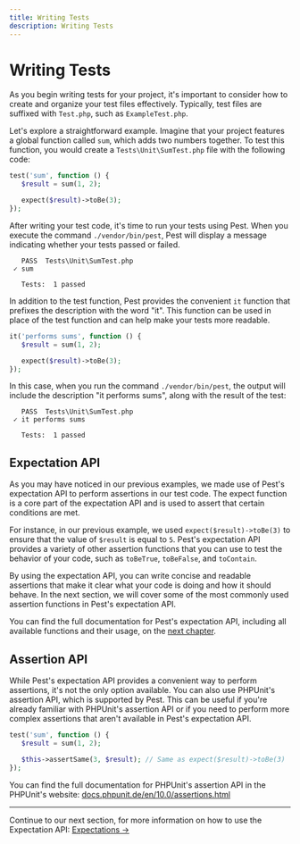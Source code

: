 ```yaml
---
title: Writing Tests
description: Writing Tests
---
```


# Writing Tests

As you begin writing tests for your project, it's important to consider how to create and organize your test files effectively. Typically, test files are suffixed with `Test.php`, such as `ExampleTest.php`.

Let's explore a straightforward example. Imagine that your project features a global function called `sum`, which adds two numbers together. To test this function, you would create a `Tests\Unit\SumTest.php` file with the following code:

```php
test('sum', function () {
   $result = sum(1, 2);

   expect($result)->toBe(3);
});
```

After writing your test code, it's time to run your tests using Pest. When you execute the command `./vendor/bin/pest`, Pest will display a message indicating whether your tests passed or failed.

```shell
   PASS  Tests\Unit\SumTest.php
 ✓ sum

   Tests:  1 passed
```

In addition to the test function, Pest provides the convenient `it` function that prefixes the description with the word "it". This function can be used in place of the test function and can help make your tests more readable.

```php
it('performs sums', function () {
   $result = sum(1, 2);

   expect($result)->toBe(3);
});
```

In this case, when you run the command `./vendor/bin/pest`, the output will include the description "it performs sums", along with the result of the test:

```shell
   PASS  Tests\Unit\SumTest.php
 ✓ it performs sums

   Tests:  1 passed
```

## Expectation API

As you may have noticed in our previous examples, we made use of Pest's expectation API to perform assertions in our test code. The expect function is a core part of the expectation API and is used to assert that certain conditions are met.

For instance, in our previous example, we used `expect($result)->toBe(3)` to ensure that the value of `$result` is equal to `5`. Pest's expectation API provides a variety of other assertion functions that you can use to test the behavior of your code, such as `toBeTrue`, `toBeFalse`, and `toContain`.

By using the expectation API, you can write concise and readable assertions that make it clear what your code is doing and how it should behave. In the next section, we will cover some of the most commonly used assertion functions in Pest's expectation API.

You can find the full documentation for Pest's expectation API, including all available functions and their usage, on the [next chapter](/docs/expectations).

## Assertion API

While Pest's expectation API provides a convenient way to perform assertions, it's not the only option available. You can also use PHPUnit's assertion API, which is supported by Pest. This can be useful if you're already familiar with PHPUnit's assertion API or if you need to perform more complex assertions that aren't available in Pest's expectation API.

```php
test('sum', function () {
   $result = sum(1, 2);

   $this->assertSame(3, $result); // Same as expect($result)->toBe(3)
});
```

You can find the full documentation for PHPUnit's assertion API in the PHPUnit's website: [docs.phpunit.de/en/10.0/assertions.html](https://docs.phpunit.de/en/10.0/assertions.html)

---

Continue to our next section, for more information on how to use the Expectation API: [Expectations →](/docs/expectations)